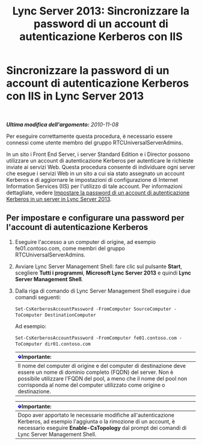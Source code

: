 ﻿---
title: 'Lync Server 2013: Sincronizzare la password di un account di autenticazione Kerberos con IIS'
TOCTitle: Sincronizzare la password di un account di autenticazione Kerberos con IIS
ms:assetid: 05925a66-2684-4c1b-adfa-69bd0da1bf38
ms:mtpsurl: https://technet.microsoft.com/it-it/library/Gg398107(v=OCS.15)
ms:contentKeyID: 49299558
ms.date: 08/24/2015
mtps_version: v=OCS.15
ms.translationtype: HT
---

# Sincronizzare la password di un account di autenticazione Kerberos con IIS in Lync Server 2013

 

_**Ultima modifica dell'argomento:** 2010-11-08_

Per eseguire correttamente questa procedura, è necessario essere connessi come utente membro del gruppo RTCUniversalServerAdmins.

In un sito i Front End Server, i server Standard Edition e i Director possono utilizzare un account di autenticazione Kerberos per autenticare le richieste inviate ai servizi Web. Questa procedura consente di individuare ogni server che esegue i servizi Web in un sito a cui sia stato assegnato un account Kerberos e di aggiornare le impostazioni di configurazione di Internet Information Services (IIS) per l'utilizzo di tale account. Per informazioni dettagliate, vedere [Impostare la password di un account di autenticazione Kerberos in un server in Lync Server 2013](lync-server-2013-set-a-kerberos-authentication-account-password-on-a-server.md).

## Per impostare e configurare una password per l'account di autenticazione Kerberos

1.  Eseguire l'accesso a un computer di origine, ad esempio fe01.contoso.com, come membri del gruppo RTCUniversalServerAdmins.

2.  Avviare Lync Server Management Shell: fare clic sul pulsante **Start**, scegliere **Tutti i programmi**, **Microsoft Lync Server 2013** e quindi **Lync Server Management Shell**.

3.  Dalla riga di comando di Lync Server Management Shell eseguire i due comandi seguenti:
    
        Set-CsKerberosAccountPassword -FromComputer SourceComputer -ToComputer DestinationComputer
    
    Ad esempio:
    
        Set-CsKerberosAccountPassword -FromComputer fe01.contoso.com -ToComputer dir01.contoso.com
    
    <table>
    <thead>
    <tr class="header">
    <th><img src="images/Gg412908.important(OCS.15).gif" title="important" alt="important" />Importante:</th>
    </tr>
    </thead>
    <tbody>
    <tr class="odd">
    <td>Il nome del computer di origine e del computer di destinazione deve essere un nome di dominio completo (FQDN) del server. Non è possibile utilizzare l'FQDN del pool, a meno che il nome del pool non corrisponda al nome del computer utilizzato come origine o destinazione.</td>
    </tr>
    </tbody>
    </table>
    
    <table>
    <thead>
    <tr class="header">
    <th><img src="images/Gg412908.important(OCS.15).gif" title="important" alt="important" />Importante:</th>
    </tr>
    </thead>
    <tbody>
    <tr class="odd">
    <td>Dopo aver apportato le necessarie modifiche all'autenticazione Kerberos, ad esempio l'aggiunta o la rimozione di un account, è necessario eseguire <strong>Enable-CsTopology</strong> dal prompt dei comandi di Lync Server Management Shell.</td>
    </tr>
    </tbody>
    </table>

